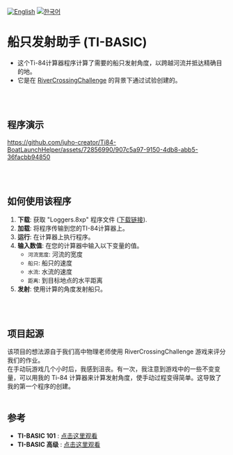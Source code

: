 [![English](https://img.shields.io/badge/lang-English-blue.svg)](https://github.com/juho-creator/Ti84-BoatLaunchHelper/blob/main/README.md)
[![한국어](https://img.shields.io/badge/lang-한국어-red.svg)](https://github.com/juho-creator/Ti84-BoatLaunchHelper/blob/main/README.KR.md)

# 船只发射助手 (TI-BASIC)
* 这个Ti-84计算器程序计算了需要的船只发射角度，以跨越河流并抵达精确目的地。 <br />
* 它是在 [RiverCrossingChallenge](http://thephysicsaviary.com/Physics/Programs/Games/RiverCrossingChallenge/) 的背景下通过试验创建的。

<br />
<br />

## 程序演示
https://github.com/juho-creator/Ti84-BoatLaunchHelper/assets/72856990/907c5a97-9150-4db8-abb5-36facbb94850


<br />
<br />

## 如何使用该程序
1. **下载**: 获取 "Loggers.8xp" 程序文件 ([下载链接](https://github.com/juho-creator/Ti84-BoatLaunchHelper/blob/main/Loggers.8xp)).
2. **加载**: 将程序传输到您的TI-84计算器上。
3. **运行**: 在计算器上执行程序。
4. **输入数值**: 在您的计算器中输入以下变量的值。
     * `河流宽度`: 河流的宽度
     * `船只`: 船只的速度
     * `水流`: 水流的速度
     * `距离`: 到目标地点的水平距离
5. **发射**: 使用计算的角度发射船只。

<br />
<br />

## 项目起源
该项目的想法源自于我们高中物理老师使用 RiverCrossingChallenge 游戏来评分我们的作业。<br />
在手动玩游戏几个小时后，我感到沮丧。有一次，我注意到游戏中的一些不变变量，可以用我的 Ti-84 计算器来计算发射角度，使手动过程变得简单。这导致了我的第一个程序的创建。
</br>
</br>
## 参考
- **TI-BASIC 101** : [点击这里观看](https://youtube.com/playlist?list=PLA27qre0yzVHzSQLbrR89FiTwUtskYsxv&si=S-989kKYO5VIsflX)
- **TI-BASIC 高级** : [点击这里观看](https://youtube.com/playlist?list=PLzshHAAQNIrYkCdAI3JX9aMb2U3Kro7f2&si=eQc_C0MCGHW-85cd)
